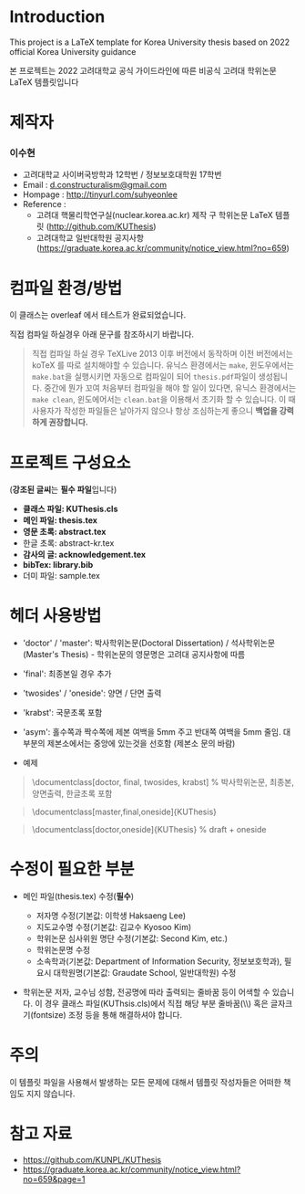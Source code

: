 Introduction
========
This project is a LaTeX template for Korea University thesis based on 2022 official Korea University guidance

본 프로젝트는 2022 고려대학교 공식 가이드라인에 따른 비공식 고려대 학위논문 LaTeX 템플릿입니다




제작자
========

### 이수현
* 고려대학교 사이버국방학과 12학번 / 정보보호대학원 17학번 
* Email : d.constructuralism@gmail.com
* Hompage : http://tinyurl.com/suhyeonlee
* Reference :
  * 고려대 핵물리학연구실(nuclear.korea.ac.kr) 제작 구 학위논문 LaTeX 템플릿 (http://github.com/KUThesis)
  * 고려대학교 일반대학원 공지사항 (https://graduate.korea.ac.kr/community/notice_view.html?no=659)



컴파일 환경/방법
===========

이 클래스는 overleaf 에서 테스트가 완료되었습니다.

직접 컴파일 하실경우 아래 문구를 참조하시기 바랍니다.
> 직접 컴파일 하실 경우 TeXLive 2013 이후 버전에서 동작하며 이전 버전에서는 koTeX 를 따로 설치해야할 수 있습니다. 
> 유닉스 환경에서는 `make`, 윈도우에서는 `make.bat`을 실행시키면 자동으로 컴파일이 되어 `thesis.pdf`파일이 생성됩니다. 중간에 뭔가 꼬여 처음부터 컴파일을 해야 할 일이 있다면, 유닉스 환경에서는 `make clean`, 윈도에어서는 `clean.bat`을 이용해서 초기화 할 수 있습니다. 이 때 사용자가 작성한 파일들은 날아가지 않으나 항상 조심하는게 좋으니 **백업을 강력하게 권장합니다.**




프로젝트 구성요소
=======================

(**강조된 글씨**는 **필수 파일**입니다)
* **클래스 파일: KUThesis.cls**
* **메인 파일: thesis.tex**
* **영문 초록: abstract.tex**
* 한글 초록: abstract-kr.tex
* **감사의 글: acknowledgement.tex**
* **bibTex: library.bib**
* 더미 파일: sample.tex


헤더 사용방법
====================

* 'doctor' / 'master': 박사학위논문(Doctoral Dissertation) / 석사학위논문(Master's Thesis) - 학위논문의 영문명은 고려대 공지사항에 따름
* 'final': 최종본일 경우 추가
* 'twosides' / 'oneside': 양면 / 단면 출력
* 'krabst': 국문초록 포함
* 'asym': 홀수쪽과 짝수쪽에 제본 여백을 5mm 주고 반대쪽 여백을 5mm 줄임. 대부분의 제본소에서는 중앙에 있는것을 선호함 (제본소 문의 바람)

* 예제
> \documentclass[doctor, final, twosides, krabst]     % 박사학위논문, 최종본, 양면출력, 한글초록 포함

> \documentclass[master,final,oneside]{KUThesis}

> \documentclass[doctor,oneside]{KUThesis}            % draft + oneside



수정이 필요한 부분
=====================

* 메인 파일(thesis.tex) 수정(**필수**)
  * 저자명 수정(기본값: 이학생 Haksaeng Lee)
  * 지도교수명 수정(기본값: 김교수 Kyosoo Kim)
  * 학위논문 심사위원 명단 수정(기본값: Second Kim, etc.)
  * 학위논문명 수정
  * 소속학과(기본값: Department of Information Security, 정보보호학과), 필요시 대학원명(기본값: Graudate School, 일반대학원) 수정

* 학위논문 저자, 교수님 성함, 전공명에 따라 출력되는 줄바꿈 등이 어색할 수 있습니다. 이 경우 클래스 파일(KUThsis.cls)에서 직접 해당 부분 줄바꿈(\\\\) 혹은 글자크기(fontsize) 조정 등을 통해 해결하셔야 합니다.



주의
====

이 템플릿 파일을 사용해서 발생하는 모든 문제에 대해서 템플릿 작성자들은 어떠한 책임도 지지 않습니다.

참고 자료
=========

* https://github.com/KUNPL/KUThesis
* https://graduate.korea.ac.kr/community/notice_view.html?no=659&page=1
